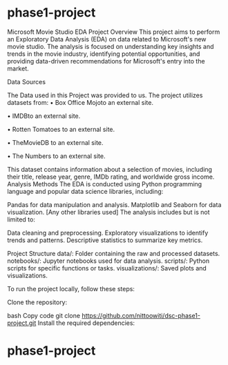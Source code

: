 # phase1-project
Microsoft Movie Studio EDA Project
Overview
This project aims to perform an Exploratory Data Analysis (EDA) on data related to Microsoft's new movie studio. The analysis is focused on understanding key insights and trends in the movie industry, identifying potential opportunities, and providing data-driven recommendations for Microsoft's entry into the market.

Data Sources

The Data used in this Project was provided to us.
The project utilizes datasets from:
• Box Office Mojoto an external site.

• IMDBto an external site.

• Rotten Tomatoes to an external site.

• TheMovieDB to an external site.

• The Numbers to an external site.

This dataset contains information about a selection of movies, including their title, release year, genre, IMDb rating, and worldwide gross income.
Analysis Methods
The EDA is conducted using Python programming language and popular data science libraries, including:

Pandas for data manipulation and analysis.
Matplotlib and Seaborn for data visualization.
[Any other libraries used]
The analysis includes but is not limited to:

Data cleaning and preprocessing.
Exploratory visualizations to identify trends and patterns.
Descriptive statistics to summarize key metrics.

Project Structure
data/: Folder containing the raw and processed datasets.
notebooks/: Jupyter notebooks used for data analysis.
scripts/: Python scripts for specific functions or tasks.
visualizations/: Saved plots and visualizations.


To run the project locally, follow these steps:

Clone the repository:

bash
Copy code
git clone https://github.com/nittoowiti/dsc-phase1-project.git
Install the required dependencies:




















# phase1-project
